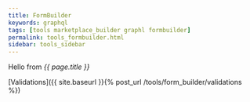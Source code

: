 ```yaml
---
title: FormBuilder
keywords: graphql
tags: [tools marketplace_builder graphl formbuilder]
permalink: tools_formbuilder.html
sidebar: tools_sidebar
---
```


Hello from <i>{{ page.title }}</i>


[Validations]({{ site.baseurl }}{% post_url /tools/form_builder/validations %})
